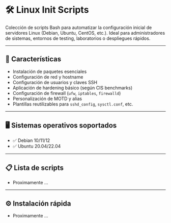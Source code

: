 # 🛠️ Linux Init Scripts

Colección de scripts Bash para automatizar la configuración inicial de servidores Linux (Debian, Ubuntu, CentOS, etc.). Ideal para administradores de sistemas, entornos de testing, laboratorios o despliegues rápidos.

---

## 📌 Características

- Instalación de paquetes esenciales
- Configuración de red y hostname
- Configuración de usuarios y claves SSH
- Aplicación de hardening básico (según CIS benchmarks)
- Configuración de firewall (`ufw`, `iptables`, `firewalld`)
- Personalización de MOTD y alias
- Plantillas reutilizables para `sshd_config`, `sysctl.conf`, etc.

---

## 🖥️ Sistemas operativos soportados

- ✅ Debian 10/11/12
- ✅ Ubuntu 20.04/22.04

---

## 📋 Lista de scripts

- Proximamente ...

---

## ⚙️ Instalación rápida

- Proximamente ...
